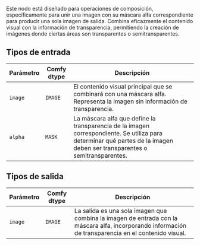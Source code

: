 
Este nodo está diseñado para operaciones de composición, específicamente para unir una imagen con su máscara alfa correspondiente para producir una sola imagen de salida. Combina eficazmente el contenido visual con la información de transparencia, permitiendo la creación de imágenes donde ciertas áreas son transparentes o semitransparentes.
## Tipos de entrada
| Parámetro | Comfy dtype | Descripción |
|-----------|-------------|-------------|
| `image`   | `IMAGE`     | El contenido visual principal que se combinará con una máscara alfa. Representa la imagen sin información de transparencia. |
| `alpha`   | `MASK`      | La máscara alfa que define la transparencia de la imagen correspondiente. Se utiliza para determinar qué partes de la imagen deben ser transparentes o semitransparentes. |

## Tipos de salida
| Parámetro | Comfy dtype | Descripción |
|-----------|-------------|-------------|
| `image`   | `IMAGE`     | La salida es una sola imagen que combina la imagen de entrada con la máscara alfa, incorporando información de transparencia en el contenido visual. |